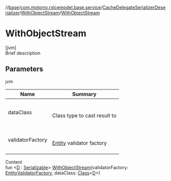 //[base](../../../index.md)/[com.motorro.rxlcemodel.base.service](../../index.md)/[CacheDelegateSerializerDeserializer](../index.md)/[WithObjectStream](index.md)/[WithObjectStream](-with-object-stream.md)



# WithObjectStream  
[jvm]  
Brief description  


## Parameters  
  
jvm  
  
|  Name|  Summary| 
|---|---|
| dataClass| <br><br>Class type to cast result to<br><br>
| validatorFactory| <br><br>[Entity](../../../com.motorro.rxlcemodel.base.entity/-entity/index.md) validator factory<br><br>
  
  
Content  
fun <[D](index.md) : [Serializable](https://docs.oracle.com/javase/8/docs/api/java/io/Serializable.html)> [WithObjectStream](-with-object-stream.md)(validatorFactory: [EntityValidatorFactory](../../../com.motorro.rxlcemodel.base.entity/-entity-validator-factory/index.md), dataClass: [Class](https://docs.oracle.com/javase/8/docs/api/java/lang/Class.html)<[D](index.md)>)  




